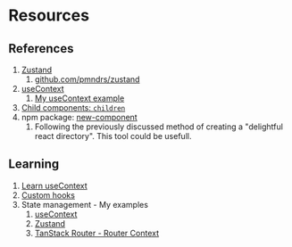 # Resources

## References

1. [Zustand](https://zustand.docs.pmnd.rs/getting-started/introduction)
   1. [github.com/pmndrs/zustand](https://github.com/pmndrs/zustand)
2. [useContext](https://react.dev/reference/react/useContext)
   1. [My useContext example](https://gist.github.com/cph-mtnl/8baa7f4d61b53597320d9494509d6a1c)
3. [Child components: `children`](https://react.dev/learn/passing-props-to-a-component#passing-jsx-as-children)
4. npm package: [new-component](https://www.npmjs.com/package/new-component)
   1. Following the previously discussed method of creating a "delightful react directory". This tool could be usefull.

## Learning

1. [Learn useContext](https://react.dev/reference/react/useContext)
2. [Custom hooks](https://react.dev/learn/reusing-logic-with-custom-hooks)
3. State management - My examples
   1. [useContext](https://gist.github.com/cph-mtnl/8baa7f4d61b53597320d9494509d6a1c)
   2. [Zustand](https://gist.github.com/cph-mtnl/bd3a33b19aa5951f2eda79e349f162cc)
   3. [TanStack Router - Router Context](https://gist.github.com/cph-mtnl/ef8328cdae46bad769734fa24571d701)
